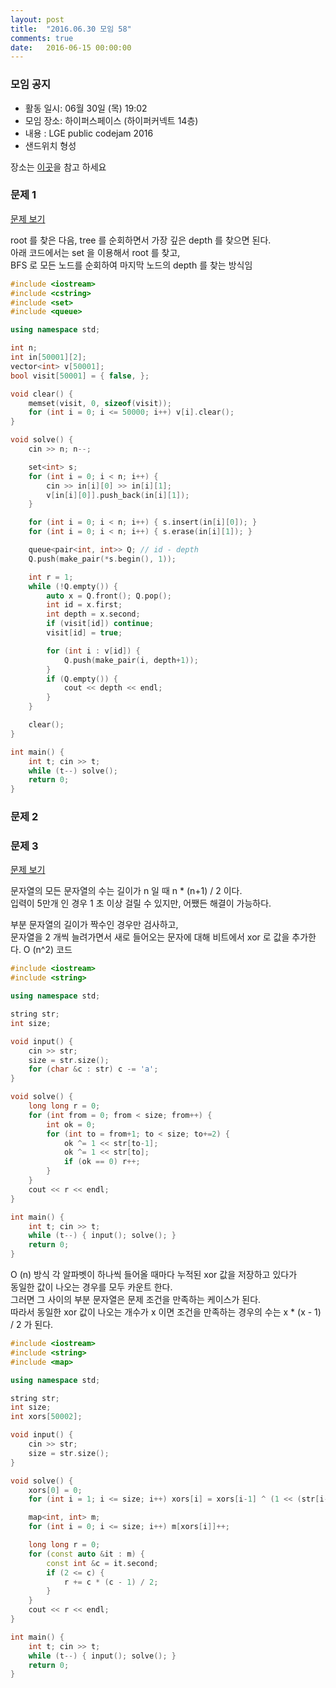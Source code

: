 ```yaml
---
layout: post
title:  "2016.06.30 모임 58"
comments: true
date:   2016-06-15 00:00:00
---
```


### 모임 공지

- 활동 일시: 06월 30일 (목) 19:02
- 모임 장소: 하이퍼스페이스 (하이퍼커넥트 14층)
- 내용 : LGE public codejam 2016
- 샌드위치 형성

장소는 [이곳](http://career.hpcnt.com/)을 참고 하세요

### 문제 1

[문제 보기](https://github.com/seirion/code/tree/master/lge/2016/1/1)

root 를 찾은 다음, tree 를 순회하면서 가장 깊은 depth 를 찾으면 된다. <br>
아래 코드에서는 set 을 이용해서 root 를 찾고, <br>
BFS 로 모든 노드를 순회하여 마지막 노드의 depth 를 찾는 방식임 <br>

```cpp
#include <iostream>
#include <cstring>
#include <set>
#include <queue>

using namespace std;

int n;
int in[50001][2];
vector<int> v[50001];
bool visit[50001] = { false, };

void clear() {
    memset(visit, 0, sizeof(visit));
    for (int i = 0; i <= 50000; i++) v[i].clear();
}

void solve() {
    cin >> n; n--;

    set<int> s;
    for (int i = 0; i < n; i++) {
        cin >> in[i][0] >> in[i][1];
        v[in[i][0]].push_back(in[i][1]);
    }

    for (int i = 0; i < n; i++) { s.insert(in[i][0]); }
    for (int i = 0; i < n; i++) { s.erase(in[i][1]); }

    queue<pair<int, int>> Q; // id - depth
    Q.push(make_pair(*s.begin(), 1));

    int r = 1;
    while (!Q.empty()) {
        auto x = Q.front(); Q.pop();
        int id = x.first;
        int depth = x.second;
        if (visit[id]) continue;
        visit[id] = true;

        for (int i : v[id]) {
            Q.push(make_pair(i, depth+1));
        }
        if (Q.empty()) {
            cout << depth << endl;
        }
    }

    clear();
}

int main() {
    int t; cin >> t;
    while (t--) solve();
    return 0;
}
```


### 문제 2

### 문제 3

[문제 보기](https://github.com/seirion/code/tree/master/lge/2016/1/3)

문자열의 모든 문자열의 수는 길이가 n 일 때 n * (n+1) / 2 이다. <br>
입력이 5만개 인 경우 1 초 이상 걸릴 수 있지만, 어쨌든 해결이 가능하다.<br>

부분 문자열의 길이가 짝수인 경우만 검사하고, <br>
문자열을 2 개씩 늘려가면서 새로 들어오는 문자에 대해 비트에서 xor 로 값을 추가한다.
O (n^2) 코드

```cpp
#include <iostream>
#include <string>

using namespace std;

string str;
int size;

void input() {
    cin >> str;
    size = str.size();
    for (char &c : str) c -= 'a';
}

void solve() {
    long long r = 0;
    for (int from = 0; from < size; from++) {
        int ok = 0;
        for (int to = from+1; to < size; to+=2) {
            ok ^= 1 << str[to-1];
            ok ^= 1 << str[to];
            if (ok == 0) r++;
        }
    }
    cout << r << endl;
}

int main() {
    int t; cin >> t;
    while (t--) { input(); solve(); }
    return 0;
}
```



O (n) 방식
각 알파벳이 하나씩 들어올 때마다 누적된 xor 값을 저장하고 있다가<br>
동일한 값이 나오는 경우를 모두 카운트 한다.<br>
그러면 그 사이의 부분 문자열은 문제 조건을 만족하는 케이스가 된다.<br>
따라서 동일한 xor 값이 나오는 개수가 x 이면 조건을 만족하는 경우의 수는 x * (x - 1) / 2 가 된다.<br>

```cpp
#include <iostream>
#include <string>
#include <map>

using namespace std;

string str;
int size;
int xors[50002];

void input() {
    cin >> str;
    size = str.size();
}

void solve() {
    xors[0] = 0;
    for (int i = 1; i <= size; i++) xors[i] = xors[i-1] ^ (1 << (str[i-1]-'a'));

    map<int, int> m;
    for (int i = 0; i <= size; i++) m[xors[i]]++;

    long long r = 0;
    for (const auto &it : m) {
        const int &c = it.second;
        if (2 <= c) {
            r += c * (c - 1) / 2;
        }
    }
    cout << r << endl;
}

int main() {
    int t; cin >> t;
    while (t--) { input(); solve(); }
    return 0;
}
```
